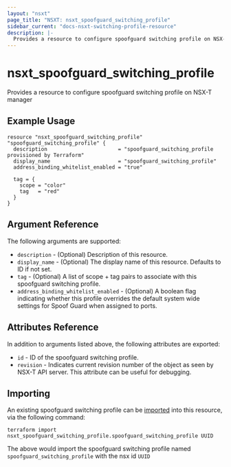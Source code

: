 ```yaml
---
layout: "nsxt"
page_title: "NSXT: nsxt_spoofguard_switching_profile"
sidebar_current: "docs-nsxt-switching-profile-resource"
description: |-
  Provides a resource to configure spoofguard switching profile on NSX-T manager
---
```


# nsxt_spoofguard_switching_profile

Provides a resource to configure spoofguard switching profile on NSX-T manager

## Example Usage

```hcl
resource "nsxt_spoofguard_switching_profile" "spoofguard_switching_profile" {
  description                       = "spoofguard_switching_profile provisioned by Terraform"
  display_name                      = "spoofguard_switching_profile"
  address_binding_whitelist_enabled = "true"

  tag = {
    scope = "color"
    tag   = "red"
  }
}
```

## Argument Reference

The following arguments are supported:

* `description` - (Optional) Description of this resource.
* `display_name` - (Optional) The display name of this resource. Defaults to ID if not set.
* `tag` - (Optional) A list of scope + tag pairs to associate with this spoofguard switching profile.
* `address_binding_whitelist_enabled` - (Optional) A boolean flag indicating whether this profile overrides the default system wide settings for Spoof Guard when assigned to ports.


## Attributes Reference

In addition to arguments listed above, the following attributes are exported:

* `id` - ID of the spoofguard switching profile.
* `revision` - Indicates current revision number of the object as seen by NSX-T API server. This attribute can be useful for debugging.


## Importing

An existing spoofguard switching profile can be [imported][docs-import] into this resource, via the following command:

[docs-import]: /docs/import/index.html

```
terraform import nsxt_spoofguard_switching_profile.spoofguard_switching_profile UUID
```

The above would import the spoofguard switching profile named `spoofguard_switching_profile` with the nsx id `UUID`
